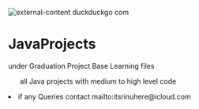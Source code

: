 ![external-content duckduckgo com](https://user-images.githubusercontent.com/78811684/119727566-11e94380-be90-11eb-8736-88b58a0511a4.jpg)
# JavaProjects
under Graduation Project Base Learning 
files
<ul>all Java projects with medium to high level code</ul>
<li>
if any Queries contact mailto:itsrinuhere@icloud.com
</li>
